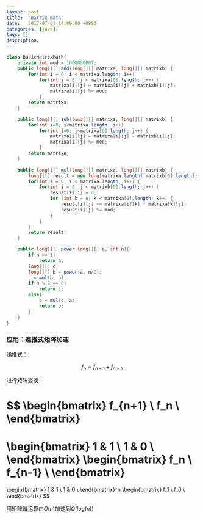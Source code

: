 ```yaml
---
layout: post
title:  "matrix math"
date:   2017-07-01 14:00:00 +0800
categories: [java]
tags: []
description: 
---
```


~~~java
class BasicMatrixMath{
    private int mod = 1000000007;
    public long[][] add(long[][] matrixa, long[][] matrixb) {
        for(int i = 0; i < matrixa.length; i++)
            for(int j = 0; j < matrixa[0].length; j++) {
                matrixa[i][j] = matrixa[i][j] + matrixb[i][j];
                matrixa[i][j] %= mod;
            }
        return matrixa;
    }

    public long[][] sub(long[][] matrixa, long[][] matrixb) {
        for(int i=0; i<matrixa.length; i++)
            for(int j=0; j<matrixa[0].length; j++) {
                matrixa[i][j] = matrixa[i][j] - matrixb[i][j];
                matrixa[i][j] %= mod;
            }
        return matrixa;
    }

    public long[][] mul(long[][] matrixa, long[][] matrixb) {
        long[][] result = new long[matrixa.length][matrixb[0].length];
        for(int i = 0; i < matrixa.length; i++) {
            for(int j = 0; j < matrixb[0].length; j++) {
                result[i][j] = 0;
                for (int k = 0; k < matrixa[0].length; k++) {
                    result[i][j] += matrixa[i][k] * matrixa[k][j];
                    result[i][j] %= mod;
                }
            }
        }
        return result;
    }

    public long[][] power(long[][] a, int n){
        if(n == 1)
            return a;
        long[][] c;
        long[][] b = power(a, n/2);
        c = mul(b, b);
        if(n % 2 == 0)
            return c;
        else{
            b = mul(c, a);
            return b;
        }
    }
}
~~~

### 应用：递推式矩阵加速

递推式：

$$f_n = f_{n-1} + f_{n-2}$$

进行矩阵变换：

$$
\begin{bmatrix}
    f_{n+1} \\
    f_n \\
\end{bmatrix}
=
\begin{bmatrix}
    1 & 1 \\
    1 & 0 \\
\end{bmatrix}
\begin{bmatrix}
    f_n \\
    f_{n-1} \\
\end{bmatrix}
=
\begin{bmatrix}
    1 & 1 \\
    1 & 0 \\
\end{bmatrix}^n
\begin{bmatrix}
    f_1 \\
    f_0 \\
\end{bmatrix}
$$

用矩阵幂运算由$O(n)$加速到$O(log(n))$





